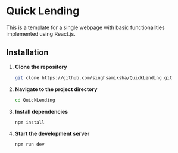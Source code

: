 # Quick Lending

This is a template for a single webpage with basic functionalities implemented using React.js.

## Installation

1. **Clone the repository**  
   ```bash
   git clone https://github.com/singhsamiksha/QuickLending.git
2. **Navigate to the project directory**
   ```bash
   cd QuickLending
3. **Install dependencies**
   ```bash
   npm install
4. **Start the development server**
   ```bash
   npm run dev
